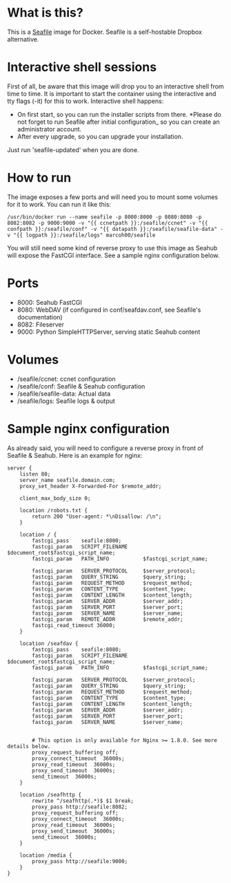 # What is this?

This is a [Seafile](https://www.seafile.com) image for Docker. Seafile is a self-hostable Dropbox alternative.

# Interactive shell sessions

First of all, be aware that this image will drop you to an interactive shell from time to time. It is important to start the container using the interactive and tty flags (-it) for this to work. Interactive shell happens:

- On first start, so you can run the installer scripts from there. *Please do not forget to run Seafile after initial configuration_ so you can create an administrator account.
- After every upgrade, so you can upgrade your installation.

Just run 'seafile-updated' when you are done.

# How to run

The image exposes a few ports and will need you to mount some volumes for it to work. You can run it like this:

```
/usr/bin/docker run --name seafile -p 8000:8000 -p 8080:8080 -p 8082:8082 -p 9000:9000 -v "{{ ccnetpath }}:/seafile/ccnet" -v "{{ confpath }}:/seafile/conf" -v "{{ datapath }}:/seafile/seafile-data" -v "{{ logpath }}:/seafile/logs" marcoh00/seafile
```

You will still need some kind of reverse proxy to use this image as Seahub will expose the FastCGI interface. See a sample nginx configuration below.

# Ports

- 8000: Seahub FastCGI
- 8080: WebDAV (if configured in conf/seafdav.conf, see Seafile's documentation)
- 8082: Fileserver
- 9000: Python SimpleHTTPServer, serving static Seahub content

# Volumes

- /seafile/ccnet: ccnet configuration
- /seafile/conf: Seafile & Seahub configuration
- /seafile/seafile-data: Actual data
- /seafile/logs: Seafile logs & output

# Sample nginx configuration

As already said, you will need to configure a reverse proxy in front of Seafile & Seahub. Here is an example for nginx:

```
server {
    listen 80;
    server_name seafile.domain.com;
    proxy_set_header X-Forwarded-For $remote_addr;
    
    client_max_body_size 0;
    
    location /robots.txt {
        return 200 "User-agent: *\nDisallow: /\n";
    }
    
    location / {
        fastcgi_pass    seafile:8000;
        fastcgi_param   SCRIPT_FILENAME     $document_root$fastcgi_script_name;
        fastcgi_param   PATH_INFO           $fastcgi_script_name;

        fastcgi_param   SERVER_PROTOCOL     $server_protocol;
        fastcgi_param   QUERY_STRING        $query_string;
        fastcgi_param   REQUEST_METHOD      $request_method;
        fastcgi_param   CONTENT_TYPE        $content_type;
        fastcgi_param   CONTENT_LENGTH      $content_length;
        fastcgi_param   SERVER_ADDR         $server_addr;
        fastcgi_param   SERVER_PORT         $server_port;
        fastcgi_param   SERVER_NAME         $server_name;
        fastcgi_param   REMOTE_ADDR         $remote_addr;
        fastcgi_read_timeout 36000;
    }
    
    location /seafdav {
        fastcgi_pass    seafile:8080;
        fastcgi_param   SCRIPT_FILENAME     $document_root$fastcgi_script_name;
        fastcgi_param   PATH_INFO           $fastcgi_script_name;

        fastcgi_param   SERVER_PROTOCOL     $server_protocol;
        fastcgi_param   QUERY_STRING        $query_string;
        fastcgi_param   REQUEST_METHOD      $request_method;
        fastcgi_param   CONTENT_TYPE        $content_type;
        fastcgi_param   CONTENT_LENGTH      $content_length;
        fastcgi_param   SERVER_ADDR         $server_addr;
        fastcgi_param   SERVER_PORT         $server_port;
        fastcgi_param   SERVER_NAME         $server_name;


        # This option is only available for Nginx >= 1.8.0. See more details below.
        proxy_request_buffering off;
        proxy_connect_timeout  36000s;
        proxy_read_timeout  36000s;
        proxy_send_timeout  36000s;
        send_timeout  36000s;
    }

    location /seafhttp {
        rewrite ^/seafhttp(.*)$ $1 break;
        proxy_pass http://seafile:8082;
        proxy_request_buffering off;
        proxy_connect_timeout  36000s;
        proxy_read_timeout  36000s;
        proxy_send_timeout  36000s;
        send_timeout  36000s;
    }

    location /media {
        proxy_pass http://seafile:9000;
    }
}
```
